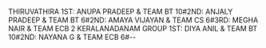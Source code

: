 THIRUVATHIRA
1ST: ANUPA PRADEEP & TEAM BT 10#2ND: ANJALY PRADEEP & TEAM BT 6#2ND: AMAYA VIJAYAN & TEAM CS 6#3RD: MEGHA NAIR & TEAM ECB 2
KERALANADANAM GROUP
1ST: DIYA ANIL & TEAM BT 10#2ND: NAYANA G & TEAM ECB 6#--

